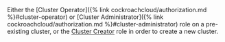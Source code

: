 Either the [Cluster Operator]({% link cockroachcloud/authorization.md %}#cluster-operator) or [Cluster Administrator]({% link cockroachcloud/authorization.md %}#cluster-administrator) role on a pre-existing cluster, or the [Cluster Creator](authorization.html#cluster-creator) role in order to create a new cluster.